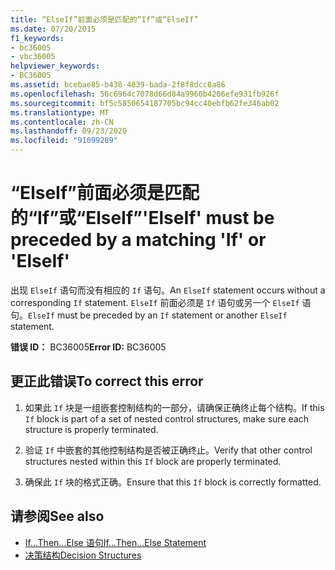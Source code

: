 ```yaml
---
title: “ElseIf”前面必须是匹配的“If”或“ElseIf”
ms.date: 07/20/2015
f1_keywords:
- bc36005
- vbc36005
helpviewer_keywords:
- BC36005
ms.assetid: bcebae85-b438-4839-bada-2f8f8dcc8a86
ms.openlocfilehash: 56c6964c7078d66d84a9960b4206efe931fb926f
ms.sourcegitcommit: bf5c5850654187705bc94cc40ebfb62fe346ab02
ms.translationtype: MT
ms.contentlocale: zh-CN
ms.lasthandoff: 09/23/2020
ms.locfileid: "91099289"
---
```

# <a name="elseif-must-be-preceded-by-a-matching-if-or-elseif"></a><span data-ttu-id="cf38a-102">“ElseIf”前面必须是匹配的“If”或“ElseIf”</span><span class="sxs-lookup"><span data-stu-id="cf38a-102">'ElseIf' must be preceded by a matching 'If' or 'ElseIf'</span></span>

<span data-ttu-id="cf38a-103">出现 `ElseIf` 语句而没有相应的 `If` 语句。</span><span class="sxs-lookup"><span data-stu-id="cf38a-103">An `ElseIf` statement occurs without a corresponding `If` statement.</span></span> <span data-ttu-id="cf38a-104">`ElseIf` 前面必须是 `If` 语句或另一个 `ElseIf` 语句。</span><span class="sxs-lookup"><span data-stu-id="cf38a-104">`ElseIf` must be preceded by an `If` statement or another `ElseIf` statement.</span></span>  
  
 <span data-ttu-id="cf38a-105">**错误 ID：** BC36005</span><span class="sxs-lookup"><span data-stu-id="cf38a-105">**Error ID:** BC36005</span></span>  
  
## <a name="to-correct-this-error"></a><span data-ttu-id="cf38a-106">更正此错误</span><span class="sxs-lookup"><span data-stu-id="cf38a-106">To correct this error</span></span>  
  
1. <span data-ttu-id="cf38a-107">如果此 `If` 块是一组嵌套控制结构的一部分，请确保正确终止每个结构。</span><span class="sxs-lookup"><span data-stu-id="cf38a-107">If this `If` block is part of a set of nested control structures, make sure each structure is properly terminated.</span></span>  
  
2. <span data-ttu-id="cf38a-108">验证 `If` 中嵌套的其他控制结构是否被正确终止。</span><span class="sxs-lookup"><span data-stu-id="cf38a-108">Verify that other control structures nested within this `If` block are properly terminated.</span></span>  
  
3. <span data-ttu-id="cf38a-109">确保此 `If` 块的格式正确。</span><span class="sxs-lookup"><span data-stu-id="cf38a-109">Ensure that this `If` block is correctly formatted.</span></span>  
  
## <a name="see-also"></a><span data-ttu-id="cf38a-110">请参阅</span><span class="sxs-lookup"><span data-stu-id="cf38a-110">See also</span></span>

- [<span data-ttu-id="cf38a-111">If...Then...Else 语句</span><span class="sxs-lookup"><span data-stu-id="cf38a-111">If...Then...Else Statement</span></span>](../language-reference/statements/if-then-else-statement.md)
- [<span data-ttu-id="cf38a-112">决策结构</span><span class="sxs-lookup"><span data-stu-id="cf38a-112">Decision Structures</span></span>](../programming-guide/language-features/control-flow/decision-structures.md)
